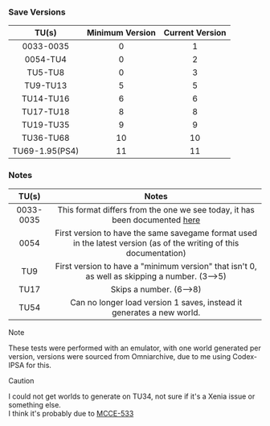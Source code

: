 ### Save Versions
| TU(s) | Minimum Version | Current Version |
| :-:|:-:|:-:|
| 0033-0035 | 0 | 1 |
| 0054-TU4 | 0 | 2 |
| TU5-TU8 | 0 | 3 |
| TU9-TU13 | 5 | 5 |
| TU14-TU16 | 6 | 6 |
| TU17-TU18 | 8 | 8 |
| TU19-TU35 | 9 | 9 |
| TU36-TU68 | 10 | 10 |
| TU69-1.95(PS4) | 11 | 11 |

### Notes
| TU(s) | Notes |
| :-:|:-:|
| 0033-0035 | This format differs from the one we see today, it has been documented [here](./Pre-Release%20Save%20Format.md) |
| 0054 | First version to have the same savegame format used in the latest version (as of the writing of this documentation) |
| TU9 | First version to have a "minimum version" that isn't 0, as well as skipping a number. (3-->5) |
| TU17 | Skips a number. (6-->8) |
| TU54 | Can no longer load version 1 saves, instead it generates a new world. |

> [!NOTE]
> These tests were performed with an emulator, with one world generated per version, versions were sourced from Omniarchive, due to me using Codex-IPSA for this.

> [!CAUTION]
> I could not get worlds to generate on TU34, not sure if it's a Xenia issue or something else.   
> I think it's probably due to [MCCE-533](https://web.archive.org/web/20201028140233/https://bugs.mojang.com/browse/MCCE-533)
